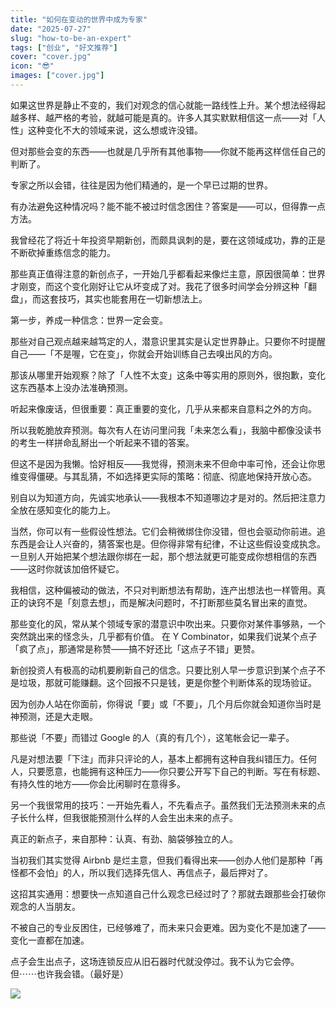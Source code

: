 ```yaml
---
title: "如何在变动的世界中成为专家"
date: "2025-07-27"
slug: "how-to-be-an-expert"
tags: ["创业", "好文推荐"]
cover: "cover.jpg"
icon: "😎"
images: ["cover.jpg"]
---
```

如果这世界是静止不变的，我们对观念的信心就能一路线性上升。某个想法经得起越多样、越严格的考验，就越可能是真的。许多人其实默默相信这一点——对「人性」这种变化不大的领域来说，这么想或许没错。



但对那些会变的东西——也就是几乎所有其他事物——你就不能再这样信任自己的判断了。



专家之所以会错，往往是因为他们精通的，是一个早已过期的世界。



有办法避免这种情况吗？能不能不被过时信念困住？答案是——可以，但得靠一点方法。



我曾经花了将近十年投资早期新创，而颇具讽刺的是，要在这领域成功，靠的正是不断砍掉重练信念的能力。



那些真正值得注意的新创点子，一开始几乎都看起来像烂主意，原因很简单：世界才刚变，而这个变化刚好让它从坏变成了对。我花了很多时间学会分辨这种「翻盘」，而这套技巧，其实也能套用在一切新想法上。



第一步，养成一种信念：世界一定会变。



那些对自己观点越来越笃定的人，潜意识里其实是认定世界静止。只要你不时提醒自己——「不是喔，它在变」，你就会开始训练自己去嗅出风的方向。



那该从哪里开始观察？除了「人性不太变」这条中等实用的原则外，很抱歉，变化这东西基本上没办法准确预测。



听起来像废话，但很重要：真正重要的变化，几乎从来都来自意料之外的方向。



所以我乾脆放弃预测。每次有人在访问里问我「未来怎么看」，我脑中都像没读书的考生一样拼命乱掰出一个听起来不错的答案。



但这不是因为我懒。恰好相反——我觉得，预测未来不但命中率可怜，还会让你思维变得僵硬。与其乱猜，不如选择更实际的策略：彻底、彻底地保持开放心态。



别自以为知道方向，先诚实地承认——我根本不知道哪边才是对的。然后把注意力全放在感知变化的能力上。



当然，你可以有一些假设性想法。它们会稍微绑住你没错，但也会驱动你前进。追东西是会让人兴奋的，猜答案也是。但你得非常有纪律，不让这些假设变成执念。
一旦别人开始把某个想法跟你绑在一起，那个想法就更可能变成你想相信的东西——这时你就该加倍怀疑它。



我相信，这种偏被动的做法，不只对判断想法有帮助，连产出想法也一样管用。真正的诀窍不是「刻意去想」，而是解决问题时，不打断那些莫名冒出来的直觉。



那些变化的风，常从某个领域专家的潜意识中吹出来。只要你对某件事够熟，一个突然跳出来的怪念头，几乎都有价值。
在 Y Combinator，如果我们说某个点子「疯了点」，那通常是称赞——搞不好还比「这点子不错」更赞。



新创投资人有极高的动机要刷新自己的信念。只要比别人早一步意识到某个点子不是垃圾，那就可能赚翻。这个回报不只是钱，更是你整个判断体系的现场验证。



因为创办人站在你面前，你得说「要」或「不要」，几个月后你就会知道你当时是神预测，还是大走眼。



那些说「不要」而错过 Google 的人（真的有几个），这笔帐会记一辈子。



凡是对想法要「下注」而非只评论的人，基本上都拥有这种自我纠错压力。任何人，只要愿意，也能拥有这种压力——你只要公开写下自己的判断。写在有标题、有持久性的地方——你会比闲聊时在意得多。



另一个我很常用的技巧：一开始先看人，不先看点子。虽然我们无法预测未来的点子长什么样，但我很能预测什么样的人会生出未来的点子。



真正的新点子，来自那种：认真、有劲、脑袋够独立的人。



当初我们其实觉得 Airbnb 是烂主意，但我们看得出来——创办人他们是那种「再怪都不会怕」的人，所以我们选择先信人、再信点子，最后押对了。



这招其实通用：想要快一点知道自己什么观念已经过时了？那就去跟那些会打破你观念的人当朋友。



不被自己的专业反困住，已经够难了，而未来只会更难。因为变化不是加速了——变化一直都在加速。



点子会生出点子，这场连锁反应从旧石器时代就没停过。我不认为它会停。
但⋯⋯也许我会错。（最好是）




![](https://prod-files-secure.s3.us-west-2.amazonaws.com/112d0858-5090-4d34-a606-b75eb8d65fd2/46476355-9cf3-4e99-9b7a-3531bc426380/1000202064.png?X-Amz-Algorithm=AWS4-HMAC-SHA256&X-Amz-Content-Sha256=UNSIGNED-PAYLOAD&X-Amz-Credential=ASIAZI2LB466XHWIKHU4%2F20250801%2Fus-west-2%2Fs3%2Faws4_request&X-Amz-Date=20250801T205239Z&X-Amz-Expires=3600&X-Amz-Security-Token=IQoJb3JpZ2luX2VjEMz%2F%2F%2F%2F%2F%2F%2F%2F%2F%2FwEaCXVzLXdlc3QtMiJIMEYCIQCVOm%2FCECxqjfz52LS1Q%2F45a82UkutlqX6PLpHxBxdGfwIhALFJg%2BV9QtheS%2Bz4pNKyxniIi1kVXMck8YeHPSOfLaotKogECPX%2F%2F%2F%2F%2F%2F%2F%2F%2F%2FwEQABoMNjM3NDIzMTgzODA1Igya7tQjbQsBd4D%2BVBYq3AMzLBkgEMJFsB%2Fvt3mQYj5fg1%2BWVHey8a3LHMuHeaMJSVjrc%2FNCJ%2F4IuTG5l6%2Fzbj0KwdBlj5Ew%2F4Tuax4m3hts9ruOqIfjNJC1skkMoRUrOFvvV83Js6Dp4i7PtDfZyxnc79Zl7F5IjSfaUqxorPLYNuVoaqjwjTSBy4b6jRKVZGvS0md4bqd5ikfYElsfGgIWujobN4W1YSrc6xZOtdA5TQQD8Ov6%2FB98ruhS7KMNaEzYLI1TX6%2B%2FjAIxWK2zIX8Bv%2FaxvFH59vSGLl%2FSjZvv%2BuDzdDSZ1rMyxSz1gtDpmsdy%2Fys5blBPPgGDvpKFVKMOfr0231zr%2B007D8vDEGVdC3zcqQgkQakQs4Bm1999HmINNmclmZhh0vkqx45yE%2FhpCQnTS3fDGlob06IK%2FEOcRnS68bzDncy8l%2BYqdmWiMJtTvql0Q%2FNdoA6%2F0FvsUVxMZM21qKWSFttEZky23PdWNQd%2BnUGK40kIsTmuZS0leGEfyAjT3o9m7VkuhkATQz7cl0oITGSUc6TnEWQ%2FqZry1epf0rkxE8ghhM3IsEnt3HmJc7oKsEk0wpaUq4BBUH1spviqUSPsBAprdm4%2By9QpISUfunYl8fMjkIPtaoEsrme4jYYkkFRdtcPSzjCuq7TEBjqkAYUNaxtgEc%2BA43ru1fDLfLZ%2BcpN%2FbAc203IBb%2B3%2BkykT5NypZGdRrTy17UHhFAdmHk06HkF2Q7ToXXDB1mg8rXOSr1eSNJkBekzzI46RkvbL%2BiBlyds4PMCbArlmWGSflOCqjwPmdR1IYrdMHR%2BWdtPE2RLHmf0ratyGbc0etZmIziaGBXBUYZloY34Jm%2FhWFXoUFOQmK%2Bx5xKL7JDMrMNntOtkx&X-Amz-Signature=cb9c06e629f4062968f5c41439790c419a27182d02d62ad7c945f9d8fbf31068&X-Amz-SignedHeaders=host&x-amz-checksum-mode=ENABLED&x-id=GetObject)

